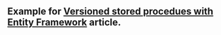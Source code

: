 ## Example for <a href="https://softcadbury.github.io/dotnet/ef/2022/05/10/versioned-stored-procedues-with-ef.html">Versioned stored procedues with Entity Framework</a> article.